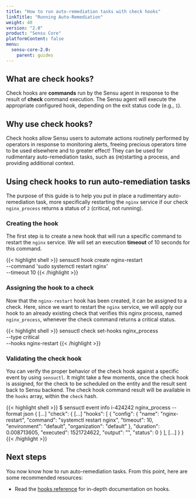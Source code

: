 ```yaml
---
title: "How to run auto-remediation tasks with check hooks"
linkTitle: "Running Auto-Remediation"
weight: 40
version: "2.0"
product: "Sensu Core"
platformContent: false
menu: 
  sensu-core-2.0:
    parent: guides
---
```


## What are check hooks?

Check hooks are **commands** run by the Sensu agent in response to the result of
**check** command execution. The Sensu agent will execute the appropriate
configured hook, depending on the exit status code (e.g., `1`).

## Why use check hooks?

Check hooks allow Sensu users to automate actions routinely performed by
operators in response to monitoring alerts, freeing precious operators time to
be used elsewhere and to greater effect! They can be used for rudimentary
auto-remediation tasks, such as (re)starting a process, and providing additional
context.

## Using check hooks to run auto-remediation tasks

The purpose of this guide is to help you put in place a rudimentary
auto-remediation task, more specifically restarting the `nginx` service if our
check `nginx_process` returns a status of `2` (critical, not running).

### Creating the hook

The first step is to create a new hook that will run a specific command to
restart the `nginx` service. We will set an execution **timeout** of 10 seconds
for this command.

{{< highlight shell >}}
sensuctl hook create nginx-restart  \
--command 'sudo systemctl restart nginx' \
--timeout 10
{{< /highlight >}}

### Assigning the hook to a check

Now that the `nginx-restart` hook has been created, it can be assigned to a
check. Here, since we want to restart the `nginx` service, we will apply our
hook to an already existing check that verifies this nginx process, named
`nginx_process`, whenever the check command returns a critical status.

{{< highlight shell >}}
sensuctl check set-hooks nginx_process  \
--type critical \
--hooks nginx-restart
{{< /highlight >}}

### Validating the check hook

You can verify the proper behavior of the check hook against a specific event by
using `sensuctl`. It might take a few moments, once the check hook is assigned,
for the check to be scheduled on the entity and the result sent back to Sensu
backend. The check hook command result will be available in the `hooks` array,
within the `check` hash.

{{< highlight shell >}}
$ sensuctl event info i-424242 nginx_process --format json
{
  [...]
  "check": {
    [...]
    "hooks": [
      {
        "config": {
          "name": "nginx-restart",
          "command": "systemctl restart nginx",
          "timeout": 10,
          "environment": "default",
          "organization": "default"
        },
        "duration": 0.008713605,
        "executed": 1521724622,
        "output": "",
        "status": 0
      }
    ],
    [...]
  }
}
{{< /highlight >}}

## Next steps

You now know how to run auto-remediation tasks. From this point, here are some
recommended resources:

* Read the [hooks reference][1] for in-depth documentation on hooks.

[1]: ../../reference/hooks/